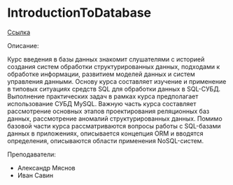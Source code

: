 # IntroductionToDatabase

[Ссылка](https://stepik.org/course/%D0%92%D0%B2%D0%B5%D0%B4%D0%B5%D0%BD%D0%B8%D0%B5-%D0%B2-%D0%B1%D0%B0%D0%B7%D1%8B-%D0%B4%D0%B0%D0%BD%D0%BD%D1%8B%D1%85-551)

Описание:

Курс введения в базы данных знакомит слушателями с историей создания систем обработки структурированных данных, подходами к обработке информации, развитием моделей данных и систем управления данными.
Основу курса составляет изучение и применение в типовых ситуациях средств SQL для обработки данных в SQL-СУБД. Выполнение практических задач в рамках курса предполагает использование СУБД MySQL.
Важную часть курса составляет рассмотрение основных этапов проектирования реляционных баз данных, рассмотрение аномалий структурированных данных.
Помимо базовой части курса рассматриваются вопросы работы с SQL-базами данных в приложениях, описывается концепция ORM и вводятся определения, описываются области применения NoSQL-систем.

Преподаватели:

 - Александр Мяснов
 - Иван Савин
